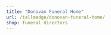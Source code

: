 ```yaml
---
title: "Donovan Funeral Home"
url: /tallmadge/donovan-funeral-home/
shop: funeral directors
---
```

